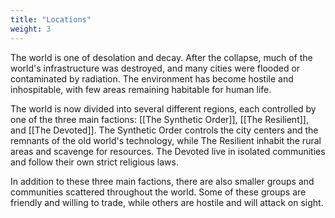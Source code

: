 ```yaml
---
title: "Locations"
weight: 3
---
```


The world is one of desolation and decay. After the collapse, much of the world's infrastructure
was destroyed, and many cities were flooded or contaminated by radiation. The environment has become hostile and
inhospitable, with few areas remaining habitable for human life.

The world is now divided into several different regions, each controlled by one of the three main factions: [[The
Synthetic Order]], [[The Resilient]], and [[The Devoted]]. The Synthetic Order controls the city centers and the remnants of the
old world's technology, while The Resilient inhabit the rural areas and scavenge for resources. The Devoted live in
isolated communities and follow their own strict religious laws.

In addition to these three main factions, there are also smaller groups and communities scattered throughout the world.
Some of these groups are friendly and willing to trade, while others are hostile and will attack on sight.
